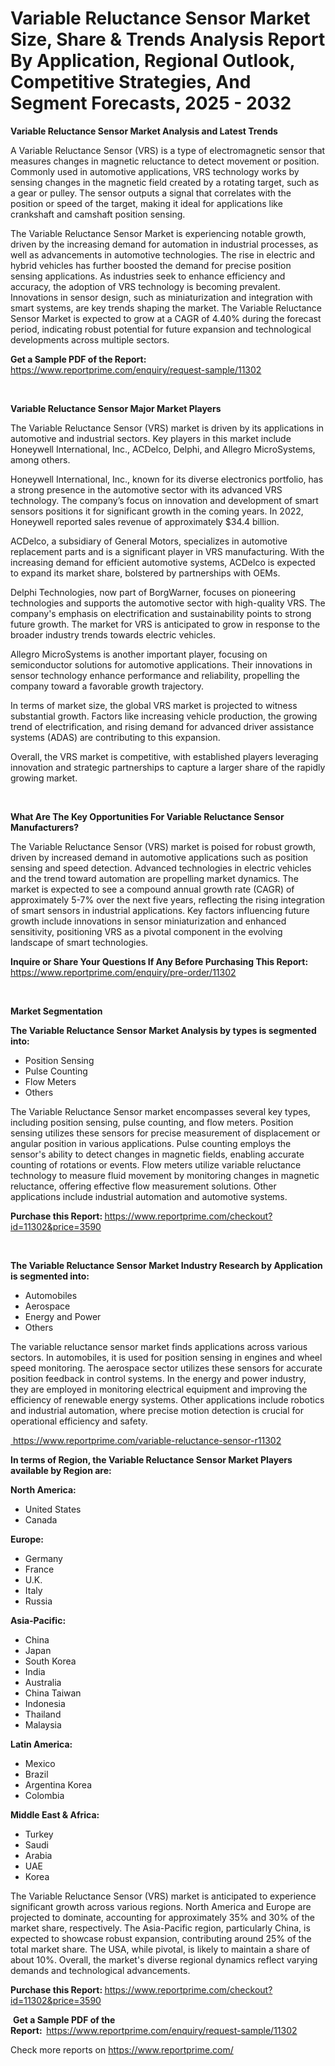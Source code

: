 <p><h1>Variable Reluctance Sensor Market Size, Share & Trends Analysis Report By Application, Regional Outlook, Competitive Strategies, And Segment Forecasts, 2025 - 2032</h1></p><p><strong>Variable Reluctance Sensor Market Analysis and Latest Trends</strong></p>
<p><p>A Variable Reluctance Sensor (VRS) is a type of electromagnetic sensor that measures changes in magnetic reluctance to detect movement or position. Commonly used in automotive applications, VRS technology works by sensing changes in the magnetic field created by a rotating target, such as a gear or pulley. The sensor outputs a signal that correlates with the position or speed of the target, making it ideal for applications like crankshaft and camshaft position sensing.</p><p>The Variable Reluctance Sensor Market is experiencing notable growth, driven by the increasing demand for automation in industrial processes, as well as advancements in automotive technologies. The rise in electric and hybrid vehicles has further boosted the demand for precise position sensing applications. As industries seek to enhance efficiency and accuracy, the adoption of VRS technology is becoming prevalent. Innovations in sensor design, such as miniaturization and integration with smart systems, are key trends shaping the market. The Variable Reluctance Sensor Market is expected to grow at a CAGR of 4.40% during the forecast period, indicating robust potential for future expansion and technological developments across multiple sectors.</p></p>
<p><strong>Get a Sample PDF of the Report:&nbsp;</strong> <a href="https://www.reportprime.com/enquiry/request-sample/11302?utm_campaign=3581&utm_medium=2&utm_source=Github&utm_content=ia&utm_term=20032025&utm_id=variable-reluctance-sensor">https://www.reportprime.com/enquiry/request-sample/11302</a></p>
<p>&nbsp;</p>
<p><strong>Variable Reluctance Sensor Major Market Players</strong></p>
<p><p>The Variable Reluctance Sensor (VRS) market is driven by its applications in automotive and industrial sectors. Key players in this market include Honeywell International, Inc., ACDelco, Delphi, and Allegro MicroSystems, among others.</p><p>Honeywell International, Inc., known for its diverse electronics portfolio, has a strong presence in the automotive sector with its advanced VRS technology. The company’s focus on innovation and development of smart sensors positions it for significant growth in the coming years. In 2022, Honeywell reported sales revenue of approximately $34.4 billion.</p><p>ACDelco, a subsidiary of General Motors, specializes in automotive replacement parts and is a significant player in VRS manufacturing. With the increasing demand for efficient automotive systems, ACDelco is expected to expand its market share, bolstered by partnerships with OEMs. </p><p>Delphi Technologies, now part of BorgWarner, focuses on pioneering technologies and supports the automotive sector with high-quality VRS. The company's emphasis on electrification and sustainability points to strong future growth. The market for VRS is anticipated to grow in response to the broader industry trends towards electric vehicles. </p><p>Allegro MicroSystems is another important player, focusing on semiconductor solutions for automotive applications. Their innovations in sensor technology enhance performance and reliability, propelling the company toward a favorable growth trajectory. </p><p>In terms of market size, the global VRS market is projected to witness substantial growth. Factors like increasing vehicle production, the growing trend of electrification, and rising demand for advanced driver assistance systems (ADAS) are contributing to this expansion. </p><p>Overall, the VRS market is competitive, with established players leveraging innovation and strategic partnerships to capture a larger share of the rapidly growing market.</p></p>
<p>&nbsp;</p>
<p><strong>What Are The Key Opportunities For Variable Reluctance Sensor Manufacturers?</strong></p>
<p><p>The Variable Reluctance Sensor (VRS) market is poised for robust growth, driven by increased demand in automotive applications such as position sensing and speed detection. Advanced technologies in electric vehicles and the trend toward automation are propelling market dynamics. The market is expected to see a compound annual growth rate (CAGR) of approximately 5-7% over the next five years, reflecting the rising integration of smart sensors in industrial applications. Key factors influencing future growth include innovations in sensor miniaturization and enhanced sensitivity, positioning VRS as a pivotal component in the evolving landscape of smart technologies.</p></p>
<p><strong>Inquire or Share Your Questions If Any Before Purchasing This Report:</strong> <a href="https://www.reportprime.com/enquiry/pre-order/11302?utm_campaign=3581&utm_medium=2&utm_source=Github&utm_content=ia&utm_term=20032025&utm_id=variable-reluctance-sensor">https://www.reportprime.com/enquiry/pre-order/11302</a></p>
<p>&nbsp;</p>
<p><strong>Market Segmentation</strong></p>
<p><strong>The Variable Reluctance Sensor Market Analysis by types is segmented into:</strong></p>
<p><ul><li>Position Sensing</li><li>Pulse Counting</li><li>Flow Meters</li><li>Others</li></ul></p>
<p><p>The Variable Reluctance Sensor market encompasses several key types, including position sensing, pulse counting, and flow meters. Position sensing utilizes these sensors for precise measurement of displacement or angular position in various applications. Pulse counting employs the sensor's ability to detect changes in magnetic fields, enabling accurate counting of rotations or events. Flow meters utilize variable reluctance technology to measure fluid movement by monitoring changes in magnetic reluctance, offering effective flow measurement solutions. Other applications include industrial automation and automotive systems.</p></p>
<p><strong>Purchase this Report:&nbsp;</strong><a href="https://www.reportprime.com/checkout?id=11302&price=3590&utm_campaign=3581&utm_medium=2&utm_source=Github&utm_content=ia&utm_term=20032025&utm_id=variable-reluctance-sensor">https://www.reportprime.com/checkout?id=11302&price=3590</a></p>
<p>&nbsp;</p>
<p><strong>The Variable Reluctance Sensor Market Industry Research by Application is segmented into:</strong></p>
<p><ul><li>Automobiles</li><li>Aerospace</li><li>Energy and Power</li><li>Others</li></ul></p>
<p><p>The variable reluctance sensor market finds applications across various sectors. In automobiles, it is used for position sensing in engines and wheel speed monitoring. The aerospace sector utilizes these sensors for accurate position feedback in control systems. In the energy and power industry, they are employed in monitoring electrical equipment and improving the efficiency of renewable energy systems. Other applications include robotics and industrial automation, where precise motion detection is crucial for operational efficiency and safety.</p></p>
<p><a href="https://www.reportprime.com/variable-reluctance-sensor-r11302?utm_campaign=3581&utm_medium=2&utm_source=Github&utm_content=ia&utm_term=20032025&utm_id=variable-reluctance-sensor">&nbsp;https://www.reportprime.com/variable-reluctance-sensor-r11302</a></p>
<p><strong>In terms of Region, the Variable Reluctance Sensor Market Players available by Region are:</strong></p>
<p>
    <p> <strong> North America: </strong>
        <ul>
            <li>United States</li>
            <li>Canada</li>
        </ul>
        </p> 
    <p> <strong> Europe: </strong>
        <ul>
            <li>Germany</li>
            <li>France</li>
            <li>U.K.</li>
            <li>Italy</li>
            <li>Russia</li>
        </ul>
        </p> 
    <p> <strong> Asia-Pacific: </strong>
        <ul>
            <li>China</li>
            <li>Japan</li>
            <li>South Korea</li>
            <li>India</li>
            <li>Australia</li>
            <li>China Taiwan</li>
            <li>Indonesia</li>
            <li>Thailand</li>
            <li>Malaysia</li>
        </ul>
        </p> 
    <p> <strong> Latin America: </strong>
        <ul>
            <li>Mexico</li>
            <li>Brazil</li>
            <li>Argentina Korea</li>
            <li>Colombia</li>
        </ul>
        </p> 
    <p> <strong> Middle East & Africa: </strong>
        <ul>
            <li>Turkey</li>
            <li>Saudi</li>
            <li>Arabia</li>
            <li>UAE</li>
            <li>Korea</li>
        </ul>
    </p>
    </p>
<p><p>The Variable Reluctance Sensor (VRS) market is anticipated to experience significant growth across various regions. North America and Europe are projected to dominate, accounting for approximately 35% and 30% of the market share, respectively. The Asia-Pacific region, particularly China, is expected to showcase robust expansion, contributing around 25% of the total market share. The USA, while pivotal, is likely to maintain a share of about 10%. Overall, the market's diverse regional dynamics reflect varying demands and technological advancements.</p></p>
<p><strong>Purchase this Report: </strong><a href="https://www.reportprime.com/checkout?id=11302&price=3590&utm_campaign=3581&utm_medium=2&utm_source=Github&utm_content=ia&utm_term=20032025&utm_id=variable-reluctance-sensor">https://www.reportprime.com/checkout?id=11302&price=3590</a></p>
<p>&nbsp;<strong>Get a Sample PDF of the Report:&nbsp;&nbsp;</strong><a href="https://www.reportprime.com/enquiry/request-sample/11302?utm_campaign=3581&utm_medium=2&utm_source=Github&utm_content=ia&utm_term=20032025&utm_id=variable-reluctance-sensor">https://www.reportprime.com/enquiry/request-sample/11302</a></p>
<p><strong></strong></p>
<p>Check more reports on <a href="https://www.reportprime.com/?utm_campaign=3581&utm_medium=2&utm_source=Github&utm_content=ia&utm_term=20032025&utm_id=variable-reluctance-sensor">https://www.reportprime.com/</a></p>
